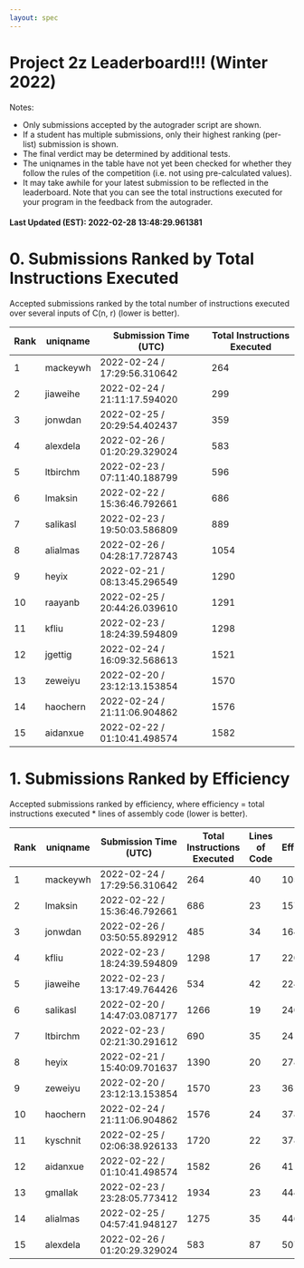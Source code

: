 ```yaml
---
layout: spec
---
```


Project 2z Leaderboard!!! (Winter 2022)
==============================
Notes:
- Only submissions accepted by the autograder script are shown.
- If a student has multiple submissions, only their highest ranking (per-list) submission is shown.
- The final verdict may be determined by additional tests.
- The uniqnames in the table have not yet been checked for whether they follow the rules of the competition (i.e. not using pre-calculated values).
- It may take awhile for your latest submission to be reflected in the leaderboard. Note that you can see the total instructions executed for your program in the feedback from the autograder.


#### Last Updated (EST): 2022-02-28 13:48:29.961381

# 0. Submissions Ranked by Total Instructions Executed
Accepted submissions ranked by the total number of instructions executed over several inputs of C(n, r) (lower is better).

| Rank  | uniqname | Submission Time (UTC) | Total Instructions Executed |
|---|---|---|---|
| 1 | mackeywh | 2022-02-24 / 17:29:56.310642 | 264 |
| 2 | jiaweihe | 2022-02-24 / 21:11:17.594020 | 299 |
| 3 | jonwdan | 2022-02-25 / 20:29:54.402437 | 359 |
| 4 | alexdela | 2022-02-26 / 01:20:29.329024 | 583 |
| 5 | ltbirchm | 2022-02-23 / 07:11:40.188799 | 596 |
| 6 | lmaksin | 2022-02-22 / 15:36:46.792661 | 686 |
| 7 | salikasl | 2022-02-23 / 19:50:03.586809 | 889 |
| 8 | alialmas | 2022-02-26 / 04:28:17.728743 | 1054 |
| 9 | heyix | 2022-02-21 / 08:13:45.296549 | 1290 |
| 10 | raayanb | 2022-02-25 / 20:44:26.039610 | 1291 |
| 11 | kfliu | 2022-02-23 / 18:24:39.594809 | 1298 |
| 12 | jgettig | 2022-02-24 / 16:09:32.568613 | 1521 |
| 13 | zeweiyu | 2022-02-20 / 23:12:13.153854 | 1570 |
| 14 | haochern | 2022-02-24 / 21:11:06.904862 | 1576 |
| 15 | aidanxue | 2022-02-22 / 01:10:41.498574 | 1582 |


# 1. Submissions Ranked by Efficiency
Accepted submissions ranked by efficiency, where efficiency = total instructions executed * lines of assembly code (lower is better).

| Rank  | uniqname | Submission Time (UTC) | Total Instructions Executed |Lines of Code | Efficiency |
|---|---|---|---|---|---|
| 1 | mackeywh | 2022-02-24 / 17:29:56.310642 | 264 | 40 | 10560 |
| 2 | lmaksin | 2022-02-22 / 15:36:46.792661 | 686 | 23 | 15778 |
| 3 | jonwdan | 2022-02-26 / 03:50:55.892912 | 485 | 34 | 16490 |
| 4 | kfliu | 2022-02-23 / 18:24:39.594809 | 1298 | 17 | 22066 |
| 5 | jiaweihe | 2022-02-23 / 13:17:49.764426 | 534 | 42 | 22428 |
| 6 | salikasl | 2022-02-20 / 14:47:03.087177 | 1266 | 19 | 24054 |
| 7 | ltbirchm | 2022-02-23 / 02:21:30.291612 | 690 | 35 | 24150 |
| 8 | heyix | 2022-02-21 / 15:40:09.701637 | 1390 | 20 | 27800 |
| 9 | zeweiyu | 2022-02-20 / 23:12:13.153854 | 1570 | 23 | 36110 |
| 10 | haochern | 2022-02-24 / 21:11:06.904862 | 1576 | 24 | 37824 |
| 11 | kyschnit | 2022-02-25 / 02:06:38.926133 | 1720 | 22 | 37840 |
| 12 | aidanxue | 2022-02-22 / 01:10:41.498574 | 1582 | 26 | 41132 |
| 13 | gmallak | 2022-02-23 / 23:28:05.773412 | 1934 | 23 | 44482 |
| 14 | alialmas | 2022-02-25 / 04:57:41.948127 | 1275 | 35 | 44625 |
| 15 | alexdela | 2022-02-26 / 01:20:29.329024 | 583 | 87 | 50721 |

